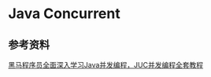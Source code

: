 # Java Concurrent





## 参考资料

[黑马程序员全面深入学习Java并发编程，JUC并发编程全套教程](https://www.bilibili.com/video/BV16J411h7Rd)

